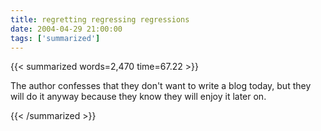 ```yaml
---
title: regretting regressing regressions
date: 2004-04-29 21:00:00
tags: ['summarized']
---
```


{{< summarized words=2,470 time=67.22 >}}

The author confesses that they don't want to write a blog today, but they will do it anyway because they know they will enjoy it later on.

{{< /summarized >}}